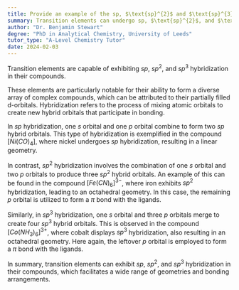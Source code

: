 ```yaml
---
title: Provide an example of the sp, $\text{sp}^{2}$ and $\text{sp}^{3}$ hybridization in transition elements
summary: Transition elements can undergo sp, $\text{sp}^{2}$, and $\text{sp}^{3}$ hybridization in their compounds, allowing for diverse bonding and geometry in coordination complexes and other chemical structures.
author: "Dr. Benjamin Stewart"
degree: "PhD in Analytical Chemistry, University of Leeds"
tutor_type: "A-Level Chemistry Tutor"
date: 2024-02-03
---
```


Transition elements are capable of exhibiting $sp$, $sp^2$, and $sp^3$ hybridization in their compounds. 

These elements are particularly notable for their ability to form a diverse array of complex compounds, which can be attributed to their partially filled d-orbitals. Hybridization refers to the process of mixing atomic orbitals to create new hybrid orbitals that participate in bonding.

In $sp$ hybridization, one $s$ orbital and one $p$ orbital combine to form two $sp$ hybrid orbitals. This type of hybridization is exemplified in the compound $[Ni(CO)_4]$, where nickel undergoes $sp$ hybridization, resulting in a linear geometry.

In contrast, $sp^2$ hybridization involves the combination of one $s$ orbital and two $p$ orbitals to produce three $sp^2$ hybrid orbitals. An example of this can be found in the compound $[Fe(CN)_6]^{3-}$, where iron exhibits $sp^2$ hybridization, leading to an octahedral geometry. In this case, the remaining $p$ orbital is utilized to form a $\pi$ bond with the ligands.

Similarly, in $sp^3$ hybridization, one $s$ orbital and three $p$ orbitals merge to create four $sp^3$ hybrid orbitals. This is observed in the compound $[Co(NH_3)_6]^{3+}$, where cobalt displays $sp^3$ hybridization, also resulting in an octahedral geometry. Here again, the leftover $p$ orbital is employed to form a $\pi$ bond with the ligands.

In summary, transition elements can exhibit $sp$, $sp^2$, and $sp^3$ hybridization in their compounds, which facilitates a wide range of geometries and bonding arrangements.
    